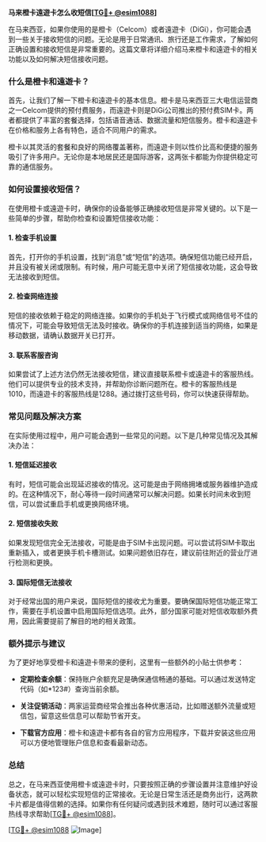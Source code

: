 **马来橙卡遠遊卡怎么收短信[[TG💪+ @esim1088](https://t.me/s/esim1088)]**

在马来西亚，如果你使用的是橙卡（Celcom）或者遠遊卡（DiGi），你可能会遇到一些关于接收短信的问题。无论是用于日常通讯、旅行还是工作需求，了解如何正确设置和接收短信是非常重要的。这篇文章将详细介绍马来橙卡和遠遊卡的相关功能以及如何解决短信接收问题。

### 什么是橙卡和遠遊卡？

首先，让我们了解一下橙卡和遠遊卡的基本信息。橙卡是马来西亚三大电信运营商之一Celcom提供的预付费服务，而遠遊卡则是DiGi公司推出的预付费SIM卡。两者都提供了丰富的套餐选择，包括语音通话、数据流量和短信服务。橙卡和遠遊卡在价格和服务上各有特色，适合不同用户的需求。

橙卡以其灵活的套餐和良好的网络覆盖著称，而遠遊卡则以性价比高和便捷的服务吸引了许多用户。无论你是本地居民还是国际游客，这两张卡都能为你提供稳定可靠的通信服务。

### 如何设置接收短信？

在使用橙卡或遠遊卡时，确保你的设备能够正确接收短信是非常关键的。以下是一些简单的步骤，帮助你检查和设置短信接收功能：

#### 1. 检查手机设置

首先，打开你的手机设置，找到“消息”或“短信”的选项。确保短信功能已经开启，并且没有被关闭或限制。有时候，用户可能无意中关闭了短信接收功能，这会导致无法接收到短信。

#### 2. 检查网络连接

短信的接收依赖于稳定的网络连接。如果你的手机处于飞行模式或网络信号不佳的情况下，可能会导致短信无法及时接收。确保你的手机连接到适当的网络，如果是移动数据，请确认数据开关已打开。

#### 3. 联系客服咨询

如果尝试了上述方法仍然无法接收短信，建议直接联系橙卡或遠遊卡的客服热线。他们可以提供专业的技术支持，并帮助你诊断问题所在。橙卡的客服热线是1010，而遠遊卡的客服热线是1288。通过拨打这些号码，你可以快速获得帮助。

### 常见问题及解决方案

在实际使用过程中，用户可能会遇到一些常见的问题。以下是几种常见情况及其解决办法：

#### 1. 短信延迟接收

有时，短信可能会出现延迟接收的情况。这可能是由于网络拥堵或服务器维护造成的。在这种情况下，耐心等待一段时间通常可以解决问题。如果长时间未收到短信，可以尝试重启手机或更换网络环境。

#### 2. 短信接收失败

如果发现短信完全无法接收，可能是由于SIM卡出现问题。可以尝试将SIM卡取出重新插入，或者更换手机卡槽测试。如果问题依旧存在，建议前往附近的营业厅进行检测和更换。

#### 3. 国际短信无法接收

对于经常出国的用户来说，国际短信的接收尤为重要。要确保国际短信功能正常工作，需要在手机设置中启用国际短信选项。此外，部分国家可能对短信收取额外费用，因此需要提前了解目的地的相关政策。

### 额外提示与建议

为了更好地享受橙卡和遠遊卡带来的便利，这里有一些额外的小贴士供参考：

- **定期检查余额**：保持账户余额充足是确保通信畅通的基础。可以通过发送特定代码（如*123#）查询当前余额。
  
- **关注促销活动**：两家运营商经常会推出各种优惠活动，比如赠送额外流量或短信包，留意这些信息可以帮助节省开支。

- **下载官方应用**：橙卡和遠遊卡都有各自的官方应用程序，下载并安装这些应用可以方便地管理账户信息和查看最新动态。

### 总结

总之，在马来西亚使用橙卡或遠遊卡时，只要按照正确的步骤设置并注意维护好设备状态，就可以轻松实现短信的正常接收。无论是日常生活还是商务出行，这两款卡片都是值得信赖的选择。如果你有任何疑问或遇到技术难题，随时可以通过客服热线寻求帮助[[TG💪+ @esim1088](https://t.me/s/esim1088)]。

[[TG💪+ @esim1088](https://t.me/s/esim1088) ![Image](https://i.postimg.cc/4NQfJmqS/Snipaste-2025-05-13-00-14-12.png)]